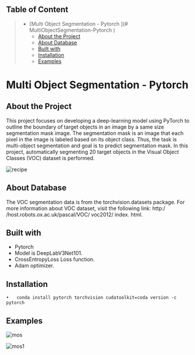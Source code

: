 
## Table of Content
> * [Multi Object Segmentation - Pytorch
](# MultiObjectSegmentation-Pytorch
)
>   * [About the Project](#AbouttheProject)
>   * [About Database](#AboutDatabases)
>   * [Built with](#Builtwith)
>   * [Installation](#Installation)
>   * [Examples](#Example)

# Multi Object Segmentation - Pytorch
## About the Project
This project focuses on developing a deep-learning model using PyTorch to outline the boundary of target objects in an image by a same size segmentation mask image. The segmentation mask is an image that each pixel in the image is labeled based on its object class. Thus, the task is multi-object segmentation and goal is to predict segmentation mask.
In this project, automatically segmenting 20 target objects in the Visual Object Classes (VOC) dataset is performed.

![recipe](https://user-images.githubusercontent.com/75105778/153649787-46a34ba4-83b7-4a1f-9e9f-87babf9a3d95.jpg)


## About Database

The VOC segmentation data is from the torchvision.datasets package.
For more information about VOC dataset, visit the following link: 
http:/ /host.robots.ox.ac.uk/pascal/VOC/ voc2012/ index. html.

## Built with
* Pytorch
* Model is DeepLabV3Net101.
* CrossEntropyLoss Loss function.
* Adam optimizer.

## Installation
    •	conda install pytorch torchvision cudatoolkit=coda version -c pytorch

## Examples

![mos](https://user-images.githubusercontent.com/75105778/153681266-0614786e-f9c8-4528-9947-c8f34f443389.png)


![mos1](https://user-images.githubusercontent.com/75105778/153681271-78f1d1b2-92e7-460e-8d99-a7672e814461.png)
